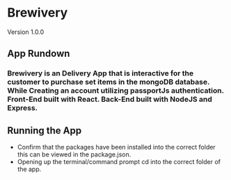 # Brewivery
Version 1.0.0

## App Rundown
### Brewivery is an Delivery App that is interactive for the customer to purchase set items in the mongoDB database. While Creating an account utilizing passportJs authentication. Front-End built with React. Back-End built with NodeJS and Express. 

## Running the App
- Confirm that the packages have been installed into the correct folder this can be viewed in the package.json.
- Opening up the terminal/command prompt cd into the correct folder of the app.
